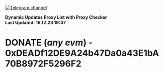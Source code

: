 [![Telegram channel](https://img.shields.io/endpoint?url=https://runkit.io/damiankrawczyk/telegram-badge/branches/master?url=https://t.me/n4z4v0d)](https://t.me/n4z4v0d) 

**Dynamic Updates Proxy List with Proxy Checker**  
**Last Updated: 16.12.23 19:47**

# DONATE (_any evm_) - 0xDEADf12DE9A24b47Da0a43E1bA70B8972F5296F2
